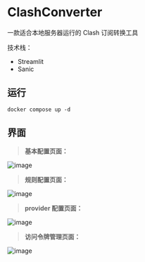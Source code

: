 # ClashConverter

一款适合本地服务器运行的 Clash 订阅转换工具

技术栈：

- Streamlit
- Sanic

## 运行

```
docker compose up -d
```

## 界面

> **基本配置页面：**

![image](https://github.com/user-attachments/assets/cd25d457-d343-435b-a9be-c00e2b7635cd)

> **规则配置页面：**

![image](https://github.com/user-attachments/assets/ebbab7c6-3ca1-4668-a7a5-0406f438a01e)

> **provider 配置页面：**

![image](https://github.com/user-attachments/assets/2c90e6ae-c853-4c3d-9336-e3c09b15fbd2)

> **访问令牌管理页面：**

![image](https://github.com/user-attachments/assets/0ae6867e-d6c6-4efc-b424-e5adc09590c9)



